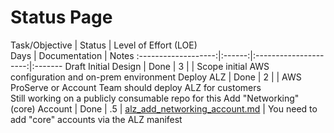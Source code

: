 # Status Page

Task/Objective       | Status | Level of Effort (LOE) <BR> Days | Documentation | Notes
:-------------------:|:------:|:---------------------:|:-------
Draft Initial Design | Done   | 3                     |  | Scope initial AWS configuration and on-prem environment
Deploy ALZ | Done | 2 | | AWS ProServe or Account Team should deploy ALZ for customers <BR> Still working on a publicly consumable repo for this
Add "Networking" (core) Account | Done | .5 | [alz_add_networking_account.md](lz_add_networking_account.md) | You need to add "core" accounts via the ALZ manifest


